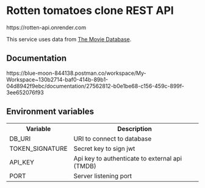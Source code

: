 <h1>Rotten tomatoes clone REST API</h1>

<p>https://rotten-api.onrender.com</p>

<p>This service uses data from <a href="https://www.themoviedb.org/">The Movie Database</a>.</p>

<h2>Documentation</h2>
<p>https://blue-moon-844138.postman.co/workspace/My-Workspace~130b2714-baf0-414b-89b1-04d8942f9ebc/documentation/27562812-b0e1be68-c156-459c-899f-3ee652076f93</p>

<h2>Environment variables</h2>
<table>
<tr>
<th>Variable</th>
<th>Description</th>
</tr>
<tr>
<td>DB_URI</td>
<td>URI to connect to database</td>
</tr>
<tr>
<td>TOKEN_SIGNATURE</td>
<td>Secret key to sign jwt</td>
</tr>
<tr>
<td>API_KEY</td>
<td>Api key to authenticate to external api (TMDB)</td>
</tr>
<tr>
<td>PORT</td>
<td>Server listening port</td>
</tr>
</table>